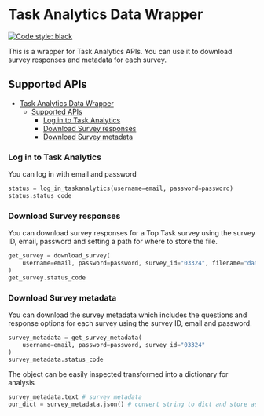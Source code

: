 # Task Analytics Data Wrapper

[![Code style: black](https://img.shields.io/badge/code%20style-black-000000.svg)](https://github.com/psf/black)

This is a wrapper for Task Analytics APIs. You can use it to download survey responses and metadata for each survey.

## Supported APIs

- [Task Analytics Data Wrapper](#task-analytics-data-wrapper)
  - [Supported APIs](#supported-apis)
    - [Log in to Task Analytics](#log-in-to-task-analytics)
    - [Download Survey responses](#download-survey-responses)
    - [Download Survey metadata](#download-survey-metadata)

### Log in to Task Analytics

You can log in with email and password

```python
status = log_in_taskanalytics(username=email, password=password)  
status.status_code
```

### Download Survey responses

You can download survey responses for a Top Task survey using the survey ID, email, password and setting a path for where to store the file.

```python
get_survey = download_survey(
    username=email, password=password, survey_id="03324", filename="data/survey.csv"
)
get_survey.status_code
```

### Download Survey metadata

You can download the survey metadata which includes the questions and response options for each survey using the survey ID, email and password.

```python
survey_metadata = get_survey_metadata(
    username=email, password=password, survey_id="03324"
)
survey_metadata.status_code
```

The object can be easily inspected transformed into a dictionary for analysis

```python
survey_metadata.text # survey metadata
our_dict = survey_metadata.json() # convert string to dict and store as a variable
```
